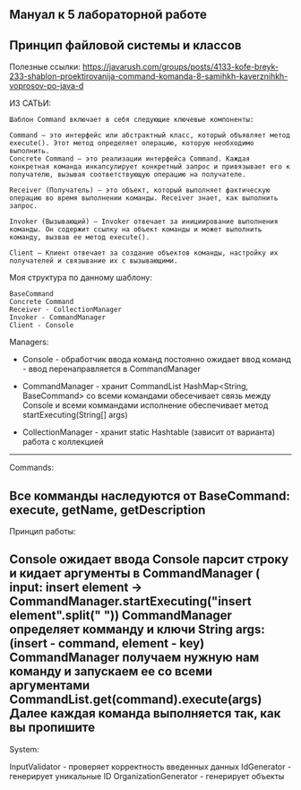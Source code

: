 Мануал к 5 лабораторной работе
------------------------------
Принцип файловой системы и классов
-----------------------------------

Полезные ссылки:
https://javarush.com/groups/posts/4133-kofe-breyk-233-shablon-proektirovanija-command-komanda-8-samihkh-kaverznihkh-voprosov-po-java-d

ИЗ САТЬИ:
```
Шаблон Command включает в себя следующие ключевые компоненты:

Command — это интерфейс или абстрактный класс, который объявляет метод execute(). Этот метод определяет операцию, которую необходимо выполнить.
Concrete Command — это реализации интерфейса Command. Каждая конкретная команда инкапсулирует конкретный запрос и привязывает его к получателю, вызывая соответствующую операцию на получателе.

Receiver (Получатель) — это объект, который выполняет фактическую операцию во время выполнении команды. Receiver знает, как выполнить запрос.

Invoker (Вызывающий) — Invoker отвечает за инициирование выполнения команды. Он содержит ссылку на объект команды и может выполнить команду, вызвав ее метод execute().

Client — Клиент отвечает за создание объектов команды, настройку их получателей и связывание их с вызывающими.
```
Моя структура по данному шаблону:
```
BaseCommand 
Concrete Command
Receiver - CollectionManager
Invoker - CommandManager
Client - Console
```
Managers:

- Console - обработчик ввода команд
	постоянно ожидает ввод команд - ввод перенаправляется в CommandManager

- CommandManager - хранит CommandList HashMap<String, BaseCommand> со всеми командами
	обесечивает связь между Console и всеми коммандами
	исполнение обеспечивает метод startExecuting(String[] args)

- CollectionManager - хранит static Hashtable (зависит от варианта)
	работа с коллекцией
---------------------------------------------------------------------------------------
Commands:

Все комманды наследуются от BaseCommand:
	execute, getName, getDescription
----------------------------------------
Принцип работы:

Console ожидает ввода
Console парсит строку и кидает аргументы в CommandManager (
	input: insert element -> CommandManager.startExecuting("insert element".split(" "))
CommandManager определяет комманду и ключи String args: (insert - command, element - key)
CommandManager получаем нужную нам команду и запускаем ее со всеми аргументами CommandList.get(command).execute(args)
Далее каждая команда выполняется так, как вы пропишите
---------------------------------------------------------------------------------------------------------------------
System:

InputValidator - проверяет корректность введенных данных
IdGenerator - генерирует уникальные ID
OrganizationGenerator - генерирует объекты
 
